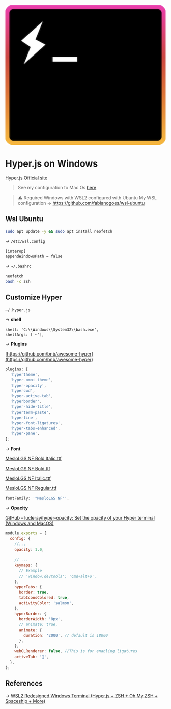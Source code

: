 ![Hyper.js](../hyper.js.png)

# Hyper.js on Windows

[Hyper.js Official site](https://hyper.is)

> See my configuration to Mac Os [here](../README.md)

> :warning: Required Windows with WSL2 configured with Ubuntu
> My WSL configuration → https://github.com/fabianogoes/wsl-ubuntu

## Wsl Ubuntu

```bash
sudo apt update -y && sudo apt install neofetch
```

→ `/etc/wsl.config`

```bash
[interop]
appendWindowsPath = false
```

→ `~/.bashrc`

```bash
neofetch
bash -c zsh
```

## Customize Hyper

`~/.hyper.js`

→ **shell**

```
shell: 'C:\\Windows\\System32\\bash.exe',
shellArgs: ['~'],
```

→ **Plugins**

[https://github.com/bnb/awesome-hyper](https://github.com/bnb/awesome-hyper)

```jsx
plugins: [
  'hypertheme',
  'hyper-omni-theme',
  'hyper-opacity',
  'hypercwd',
  'hyper-active-tab',
  'hyperborder',
  'hyper-hide-title',
  'hyperterm-paste',
  'hyperline',
  'hyper-font-ligatures',
  'hyper-tabs-enhanced',
  'hyper-pane',
];
```

→ **Font**

[MesloLGS NF Bold Italic.ttf](../fonts/MesloLGS_NF_Bold_Italic.ttf)

[MesloLGS NF Bold.ttf](../fonts/MesloLGS_NF_Bold.ttf)

[MesloLGS NF Italic.ttf](../fonts/MesloLGS_NF_Italic.ttf)

[MesloLGS NF Regular.ttf](../fonts/MesloLGS_NF_Regular.ttf)

```jsx
fontFamily: '"MesloLGS NF"',
```

→ **Opacity**

[GitHub - lucleray/hyper-opacity: Set the opacity of your Hyper terminal (Windows and MacOS)](https://github.com/lucleray/hyper-opacity)

```jsx
module.exports = {
  config: {
    //...
    opacity: 1.0,

    // ...
    keymaps: {
      // Example
      // 'window:devtools': 'cmd+alt+o',
    },
    hyperTabs: {
      border: true,
      tabIconsColored: true,
      activityColor: 'salmon',
    },
    hyperBorder: {
      borderWidth: '8px',
      // animate: true,
      animate: {
        duration: '2000', // default is 18000
      },
    },
    webGLRenderer: false, //This is for enabling ligatures
    activeTab: '🚀',
  },
};
```

## References

→ [WSL2 Redesigned Windows Terminal (Hyper.js + ZSH + Oh My ZSH + Spaceship + More)](https://www.youtube.com/watch?v=B2FV-6pqm68)
